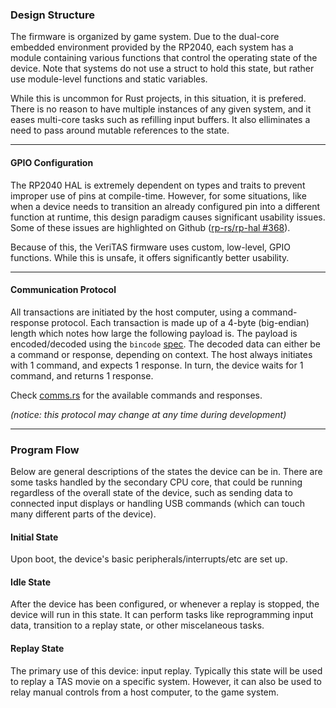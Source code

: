 ### Design Structure
The firmware is organized by game system. Due to the dual-core embedded environment provided by the RP2040,
each system has a module containing various functions that control the operating state of the device.
Note that systems do not use a struct to hold this state, but rather use module-level functions and static
variables.

While this is uncommon for Rust projects, in this situation, it is prefered. There is no reason to have
multiple instances of any given system, and it eases multi-core tasks such as refilling input buffers. It
also elliminates a need to pass around mutable references to the state.

---

#### GPIO Configuration
The RP2040 HAL is extremely dependent on types and traits to prevent improper use of pins at compile-time.
However, for some situations, like when a device needs to transition an already configured pin into a
different function at runtime, this design paradigm causes significant usability issues. Some of these
issues are highlighted on Github ([rp-rs/rp-hal #368](https://github.com/rp-rs/rp-hal/issues/368)).

Because of this, the VeriTAS firmware uses custom, low-level, GPIO functions. While this is unsafe, it
offers significantly better usability.

---

#### Communication Protocol
All transactions are initiated by the host computer, using a command-response protocol. Each transaction is
made up of a 4-byte (big-endian) length which notes how large the following payload is. The payload is
encoded/decoded using the `bincode` [spec](https://github.com/bincode-org/bincode/blob/trunk/docs/spec.md).
The decoded data can either be a command or response, depending on context. The host always initiates with
1 command, and expects 1 response. In turn, the device waits for 1 command, and returns 1 response.

Check [comms.rs](src/utilcore/comms.rs#L18-L39) for the available commands and responses.

_(notice: this protocol may change at any time during development)_

---

### Program Flow
Below are general descriptions of the states the device can be in. There are some tasks handled by the
secondary CPU core, that could be running regardless of the overall state of the device, such as sending
data to connected input displays or handling USB commands (which can touch many different parts of
the device).

#### Initial State
Upon boot, the device's basic peripherals/interrupts/etc are set up.

#### Idle State
After the device has been configured, or whenever a replay is stopped, the device will run in this state.
It can perform tasks like reprogramming input data, transition to a replay state, or other miscelaneous
tasks.

#### Replay State
The primary use of this device: input replay. Typically this state will be used to replay a TAS movie on
a specific system. However, it can also be used to relay manual controls from a host computer, to the
game system.